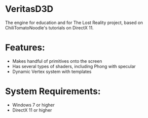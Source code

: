 # VeritasD3D
The engine for education and for The Lost Reality project, based on 
ChiliTomatoNoodle's tutorials on DirectX 11.

# Features:
- Makes handful of primitives onto the screen
- Has several types of shaders, including Phong with specular
- Dynamic Vertex system with templates

# System Requirements:
- Windows 7 or higher
- DirectX 11 or higher
